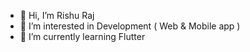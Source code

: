 - 👋 Hi, I’m Rishu Raj
- 👀 I’m interested in Development ( Web & Mobile app )
- 🌱 I’m currently learning Flutter


<!---
Rishu12817/Rishu12817 is a ✨ special ✨ repository because its `README.md` (this file) appears on your GitHub profile.
You can click the Preview link to take a look at your changes.
--->
